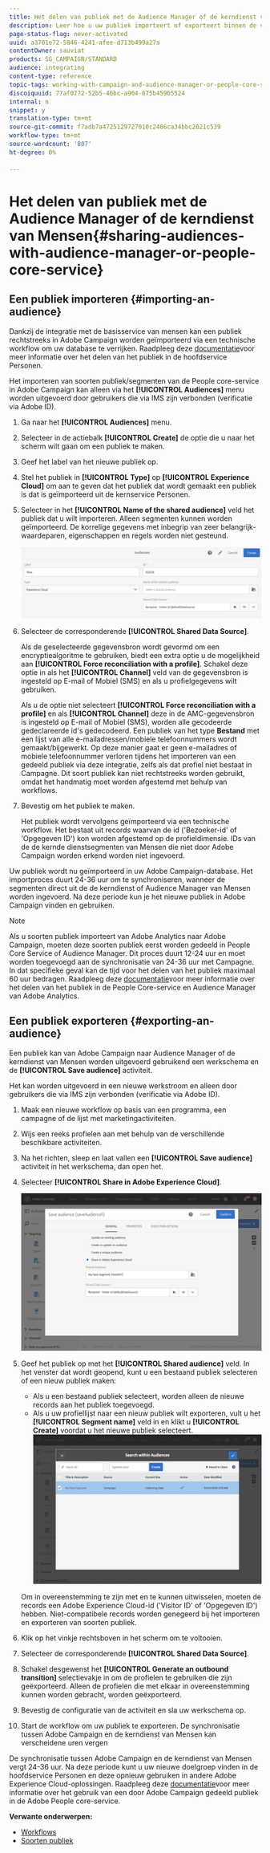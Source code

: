 ```yaml
---
title: Het delen van publiek met de Audience Manager of de kerndienst van Mensen
description: Leer hoe u uw publiek importeert of exporteert binnen de verschillende Adobe Experience Cloud-oplossingen.
page-status-flag: never-activated
uuid: a3701e72-5846-4241-afee-d713b499a27a
contentOwner: sauviat
products: SG_CAMPAIGN/STANDARD
audience: integrating
content-type: reference
topic-tags: working-with-campaign-and-audience-manager-or-people-core-service
discoiquuid: 77af0772-52b5-46bc-a964-675b45965524
internal: n
snippet: y
translation-type: tm+mt
source-git-commit: f7adb7a4725129727010c2486ca34bbc2021c539
workflow-type: tm+mt
source-wordcount: '807'
ht-degree: 0%

---
```



# Het delen van publiek met de Audience Manager of de kerndienst van Mensen{#sharing-audiences-with-audience-manager-or-people-core-service}

## Een publiek importeren {#importing-an-audience}

Dankzij de integratie met de basisservice van mensen kan een publiek rechtstreeks in Adobe Campaign worden geïmporteerd via een technische workflow om uw database te verrijken. Raadpleeg deze [documentatie](https://docs.adobe.com/content/help/en/analytics/components/segmentation/segmentation-workflow/seg-publish.html)voor meer informatie over het delen van het publiek in de hoofdservice Personen.

Het importeren van soorten publiek/segmenten van de People core-service in Adobe Campaign kan alleen via het **[!UICONTROL Audiences]** menu worden uitgevoerd door gebruikers die via IMS zijn verbonden (verificatie via Adobe ID).

1. Ga naar het **[!UICONTROL Audiences]** menu.
1. Selecteer in de actiebalk **[!UICONTROL Create]** de optie die u naar het scherm wilt gaan om een publiek te maken.
1. Geef het label van het nieuwe publiek op.
1. Stel het publiek in **[!UICONTROL Type]** op **[!UICONTROL Experience Cloud]** om aan te geven dat het publiek dat wordt gemaakt een publiek is dat is geïmporteerd uit de kernservice Personen.
1. Selecteer in het **[!UICONTROL Name of the shared audience]** veld het publiek dat u wilt importeren. Alleen segmenten kunnen worden geïmporteerd. De korrelige gegevens met inbegrip van zeer belangrijk-waardeparen, eigenschappen en regels worden niet gesteund.

   ![](assets/aam_import_audience.png)

1. Selecteer de corresponderende **[!UICONTROL Shared Data Source]**.

   Als de geselecteerde gegevensbron wordt gevormd om een encryptiealgoritme te gebruiken, biedt een extra optie u de mogelijkheid aan **[!UICONTROL Force reconciliation with a profile]**. Schakel deze optie in als het **[!UICONTROL Channel]** veld van de gegevensbron is ingesteld op E-mail of Mobiel (SMS) en als u profielgegevens wilt gebruiken.

   Als u de optie niet selecteert **[!UICONTROL Force reconciliation with a profile]** en als **[!UICONTROL Channel]** deze in de AMC-gegevensbron is ingesteld op E-mail of Mobiel (SMS), worden alle gecodeerde gedeclareerde id&#39;s gedecodeerd. Een publiek van het type **Bestand** met een lijst van alle e-mailadressen/mobiele telefoonnummers wordt gemaakt/bijgewerkt. Op deze manier gaat er geen e-mailadres of mobiele telefoonnummer verloren tijdens het importeren van een gedeeld publiek via deze integratie, zelfs als dat profiel niet bestaat in Campagne. Dit soort publiek kan niet rechtstreeks worden gebruikt, omdat het handmatig moet worden afgestemd met behulp van workflows.

1. Bevestig om het publiek te maken.

   Het publiek wordt vervolgens geïmporteerd via een technische workflow. Het bestaat uit records waarvan de id (&#39;Bezoeker-id&#39; of &#39;Opgegeven ID&#39;) kon worden afgestemd op de profieldimensie. IDs van de de kernde dienstsegmenten van Mensen die niet door Adobe Campaign worden erkend worden niet ingevoerd.

Uw publiek wordt nu geïmporteerd in uw Adobe Campaign-database. Het importproces duurt 24-36 uur om te synchroniseren, wanneer de segmenten direct uit de de kerndienst of Audience Manager van Mensen worden ingevoerd. Na deze periode kun je het nieuwe publiek in Adobe Campaign vinden en gebruiken.

>[!NOTE]
>
>Als u soorten publiek importeert van Adobe Analytics naar Adobe Campaign, moeten deze soorten publiek eerst worden gedeeld in People Core Service of Audience Manager. Dit proces duurt 12-24 uur en moet worden toegevoegd aan de synchronisatie van 24-36 uur met Campagne. In dat specifieke geval kan de tijd voor het delen van het publiek maximaal 60 uur bedragen. Raadpleeg deze [documentatie](https://docs.adobe.com/content/help/en/analytics/components/segmentation/segmentation-workflow/seg-publish.html)voor meer informatie over het delen van het publiek in de People Core-service en Audience Manager van Adobe Analytics.

## Een publiek exporteren {#exporting-an-audience}

Een publiek kan van Adobe Campaign naar Audience Manager of de kerndienst van Mensen worden uitgevoerd gebruikend een werkschema en de **[!UICONTROL Save audience]** activiteit.

Het kan worden uitgevoerd in een nieuwe werkstroom en alleen door gebruikers die via IMS zijn verbonden (verificatie via Adobe ID).

1. Maak een nieuwe workflow op basis van een programma, een campagne of de lijst met marketingactiviteiten.
1. Wijs een reeks profielen aan met behulp van de verschillende beschikbare activiteiten.
1. Na het richten, sleep en laat vallen een **[!UICONTROL Save audience]** activiteit in het werkschema, dan open het.
1. Selecteer **[!UICONTROL Share in Adobe Experience Cloud]**.

   ![](assets/aam_save_audience_activity.png)

1. Geef het publiek op met het **[!UICONTROL Shared audience]** veld. In het venster dat wordt geopend, kunt u een bestaand publiek selecteren of een nieuw publiek maken:

   * Als u een bestaand publiek selecteert, worden alleen de nieuwe records aan het publiek toegevoegd.
   * Als u uw profiellijst naar een nieuw publiek wilt exporteren, vult u het **[!UICONTROL Segment name]** veld in en klikt u **[!UICONTROL Create]** voordat u het nieuwe publiek selecteert.
   ![](assets/aam_save_audience_segment_picker.png)

   Om in overeenstemming te zijn met en te kunnen uitwisselen, moeten de records een Adobe Experience Cloud-id (&#39;Visitor ID&#39; of &#39;Opgegeven ID&#39;) hebben. Niet-compatibele records worden genegeerd bij het importeren en exporteren van soorten publiek.

1. Klik op het vinkje rechtsboven in het scherm om te voltooien.
1. Selecteer de corresponderende **[!UICONTROL Shared Data Source]**.
1. Schakel desgewenst het **[!UICONTROL Generate an outbound transition]** selectievakje in om de profielen te gebruiken die zijn geëxporteerd. Alleen de profielen die met elkaar in overeenstemming kunnen worden gebracht, worden geëxporteerd.
1. Bevestig de configuratie van de activiteit en sla uw werkschema op.
1. Start de workflow om uw publiek te exporteren. De synchronisatie tussen Adobe Campaign en de kerndienst van Mensen kan verscheidene uren vergen

De synchronisatie tussen Adobe Campaign en de kerndienst van Mensen vergt 24-36 uur. Na deze periode kunt u uw nieuwe doelgroep vinden in de hoofdservice Personen en deze opnieuw gebruiken in andere Adobe Experience Cloud-oplossingen. Raadpleeg deze [documentatie](https://docs.adobe.com/content/help/en/core-services/interface/audiences/t-audience-create.html)voor meer informatie over het gebruik van een door Adobe Campaign gedeeld publiek in de Adobe People core-service.

**Verwante onderwerpen:**

* [Workflows](../../automating/using/get-started-workflows.md)
* [Soorten publiek](../../audiences/using/about-audiences.md)

